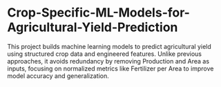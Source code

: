 # Crop-Specific-ML-Models-for-Agricultural-Yield-Prediction
This project builds machine learning models to predict agricultural yield using structured crop data and engineered features. Unlike previous approaches, it avoids redundancy by removing Production and Area as inputs, focusing on normalized metrics like Fertilizer per Area to improve model accuracy and generalization.
